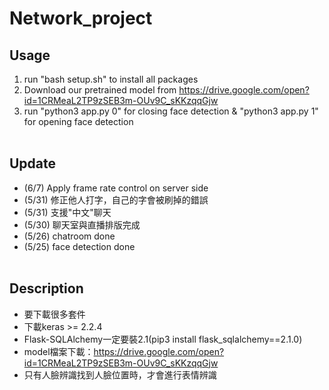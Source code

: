 # Network_project<br>

## Usage<br>
1. run "bash setup.sh" to install all packages<br> 
2. Download our pretrained model from https://drive.google.com/open?id=1CRMeaL2TP9zSEB3m-OUv9C_sKKzqqGjw <br>
3. run "python3 app.py 0" for closing face detection & "python3 app.py 1" for opening face detection<br><br>

## Update<br>
- (6/7)  Apply frame rate control on server side<br>
- (5/31) 修正他人打字，自己的字會被刷掉的錯誤<br>
- (5/31) 支援"中文"聊天<br>
- (5/30) 聊天室與直播排版完成<br>
- (5/26) chatroom done<br>
- (5/25) face detection done<br><br>

## Description<br>
- 要下載很多套件<br>
- 下載keras >= 2.2.4<br>
- Flask-SQLAlchemy一定要裝2.1(pip3 install flask_sqlalchemy==2.1.0)<br>
- model檔案下載：https://drive.google.com/open?id=1CRMeaL2TP9zSEB3m-OUv9C_sKKzqqGjw <br>
- 只有人臉辨識找到人臉位置時，才會進行表情辨識<br>
